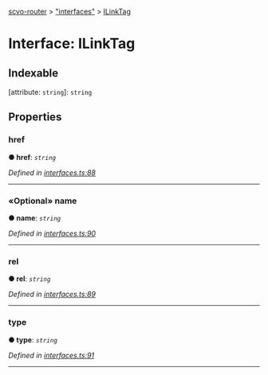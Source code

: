 [scvo-router](../README.md) > ["interfaces"](../modules/_interfaces_.md) > [ILinkTag](../interfaces/_interfaces_.ilinktag.md)



# Interface: ILinkTag

## Indexable

\[attribute: `string`\]:&nbsp;`string`

## Properties
<a id="href"></a>

###  href

**●  href**:  *`string`* 

*Defined in [interfaces.ts:88](https://github.com/scvodigital/scvo-router/blob/2a23180/src/interfaces.ts#L88)*





___

<a id="name"></a>

### «Optional» name

**●  name**:  *`string`* 

*Defined in [interfaces.ts:90](https://github.com/scvodigital/scvo-router/blob/2a23180/src/interfaces.ts#L90)*





___

<a id="rel"></a>

###  rel

**●  rel**:  *`string`* 

*Defined in [interfaces.ts:89](https://github.com/scvodigital/scvo-router/blob/2a23180/src/interfaces.ts#L89)*





___

<a id="type"></a>

###  type

**●  type**:  *`string`* 

*Defined in [interfaces.ts:91](https://github.com/scvodigital/scvo-router/blob/2a23180/src/interfaces.ts#L91)*





___



